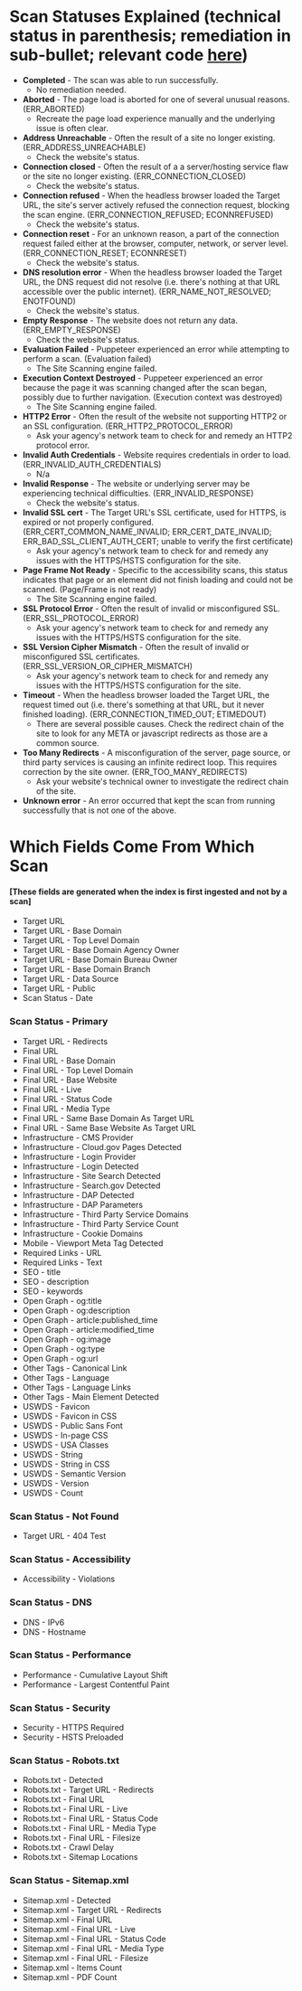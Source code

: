
# Scan Statuses Explained (technical status in parenthesis; remediation in sub-bullet; relevant code [here](https://github.com/GSA/site-scanning-engine/blob/main/entities/scan-status.ts))
- **Completed** - The scan was able to run successfully.
  - No remediation needed.
- **Aborted** - The page load is aborted for one of several unusual reasons.  (ERR_ABORTED)
  - Recreate the page load experience manually and the underlying issue is often clear.  
- **Address Unreachable** - Often the result of a site no longer existing.  (ERR_ADDRESS_UNREACHABLE)
  - Check the website's status.  
- **Connection closed** - Often the result of a a server/hosting service flaw or the site no longer existing. (ERR_CONNECTION_CLOSED)
  - Check the website's status.  
- **Connection refused** - When the headless browser loaded the Target URL, the site's server actively refused the connection request, blocking the scan engine. (ERR_CONNECTION_REFUSED; ECONNREFUSED)
  - Check the website's status.  
- **Connection reset** - For an unknown reason, a part of the connection request failed either at the browser, computer, network, or server level. (ERR_CONNECTION_RESET; ECONNRESET)
  - Check the website's status.  
- **DNS resolution error** - When the headless browser loaded the Target URL, the DNS request did not resolve (i.e. there's nothing at that URL accessible over the public internet). (ERR_NAME_NOT_RESOLVED; ENOTFOUND)
  - Check the website's status.  
- **Empty Response** - The website does not return any data. (ERR_EMPTY_RESPONSE)
  - Check the website's status.  
- **Evaluation Failed** - Puppeteer experienced an error while attempting to perform a scan.  (Evaluation failed)
  - The Site Scanning engine failed.  
- **Execution Context Destroyed** - Puppeteer experienced an error because the page it was scanning changed after the scan began, possibly due to further navigation. (Execution context was destroyed) 
  - The Site Scanning engine failed.  
- **HTTP2 Error** - Often the result of the website not supporting HTTP2 or an SSL configuration. (ERR_HTTP2_PROTOCOL_ERROR)
  - Ask your agency's network team to check for and remedy an HTTP2 protocol error.
- **Invalid Auth Credentials** - Website requires credentials in order to load. (ERR_INVALID_AUTH_CREDENTIALS)
  - N/a
- **Invalid Response** - The website or underlying server may be experiencing technical difficulties. (ERR_INVALID_RESPONSE)
  - Check the website's status. 
- **Invalid SSL cert** - The Target URL's SSL certificate, used for HTTPS, is expired or not properly configured. (ERR_CERT_COMMON_NAME_INVALID; ERR_CERT_DATE_INVALID; ERR_BAD_SSL_CLIENT_AUTH_CERT; unable to verify the first certificate)
  - Ask your agency's network team to check for and remedy any issues with the HTTPS/HSTS configuration for the site.  
- **Page Frame Not Ready** - Specific to the accessibility scans, this status indicates that page or an element did not finish loading and could not be scanned. (Page/Frame is not ready)
  - The Site Scanning engine failed.
- **SSL Protocol Error** - Often the result of invalid or misconfigured SSL.  (ERR_SSL_PROTOCOL_ERROR)
  - Ask your agency's network team to check for and remedy any issues with the HTTPS/HSTS configuration for the site.  
- **SSL Version Cipher Mismatch** - Often the result of invalid or misconfigured SSL certificates.  (ERR_SSL_VERSION_OR_CIPHER_MISMATCH)
  - Ask your agency's network team to check for and remedy any issues with the HTTPS/HSTS configuration for the site.  
- **Timeout** - When the headless browser loaded the Target URL, the request timed out (i.e. there's something at that URL, but it never finished loading).  (ERR_CONNECTION_TIMED_OUT; ETIMEDOUT)
  - There are several possible causes.  Check the redirect chain of the site to look for any META or javascript redirects as those are a common source.  
- **Too Many Redirects** - A misconfiguration of the server, page source, or third party services is causing an infinite redirect loop. This requires correction by the site owner.   (ERR_TOO_MANY_REDIRECTS)
  - Ask your website's technical owner to investigate the redirect chain of the site.  
- **Unknown error** - An error occurred that kept the scan from running successfully that is not one of the above.  



# Which Fields Come From Which Scan

#### [These fields are generated when the index is first ingested and not by a scan]

- Target URL
- Target URL - Base Domain
- Target URL - Top Level Domain
- Target URL - Base Domain Agency Owner
- Target URL - Base Domain Bureau Owner
- Target URL - Base Domain Branch
- Target URL - Data Source
- Target URL - Public
- Scan Status - Date

### Scan Status - Primary

- Target URL - Redirects
- Final URL
- Final URL - Base Domain
- Final URL - Top Level Domain
- Final URL - Base Website
- Final URL - Live
- Final URL - Status Code
- Final URL - Media Type
- Final URL - Same Base Domain As Target URL
- Final URL - Same Base Website As Target URL
- Infrastructure - CMS Provider
- Infrastructure - Cloud.gov Pages Detected
- Infrastructure - Login Provider
- Infrastructure - Login Detected
- Infrastructure - Site Search Detected
- Infrastructure - Search.gov Detected
- Infrastructure - DAP Detected
- Infrastructure - DAP Parameters
- Infrastructure - Third Party Service Domains
- Infrastructure - Third Party Service Count
- Infrastructure - Cookie Domains
- Mobile - Viewport Meta Tag Detected
- Required Links - URL
- Required Links - Text
- SEO - title
- SEO - description
- SEO - keywords
- Open Graph - og:title
- Open Graph - og:description
- Open Graph - article:published_time
- Open Graph - article:modified_time
- Open Graph - og:image
- Open Graph - og:type
- Open Graph - og:url
- Other Tags - Canonical Link
- Other Tags - Language
- Other Tags - Language Links
- Other Tags - Main Element Detected
- USWDS - Favicon
- USWDS - Favicon in CSS
- USWDS - Public Sans Font
- USWDS - In-page CSS
- USWDS - USA Classes
- USWDS - String
- USWDS - String in CSS
- USWDS - Semantic Version
- USWDS - Version
- USWDS - Count




### Scan Status - Not Found

- Target URL - 404 Test


### Scan Status - Accessibility

- Accessibility - Violations

### Scan Status - DNS

- DNS - IPv6
- DNS - Hostname



### Scan Status - Performance

- Performance - Cumulative Layout Shift
- Performance - Largest Contentful Paint







### Scan Status - Security


- Security - HTTPS Required
- Security - HSTS Preloaded

### Scan Status - Robots.txt


- Robots.txt - Detected
- Robots.txt - Target URL - Redirects
- Robots.txt - Final URL
- Robots.txt - Final URL - Live
- Robots.txt - Final URL - Status Code
- Robots.txt - Final URL - Media Type
- Robots.txt - Final URL - Filesize
- Robots.txt - Crawl Delay
- Robots.txt - Sitemap Locations

### Scan Status - Sitemap.xml


- Sitemap.xml - Detected
- Sitemap.xml - Target URL - Redirects
- Sitemap.xml - Final URL
- Sitemap.xml - Final URL - Live
- Sitemap.xml - Final URL - Status Code
- Sitemap.xml - Final URL - Media Type
- Sitemap.xml - Final URL - Filesize
- Sitemap.xml - Items Count
- Sitemap.xml - PDF Count



